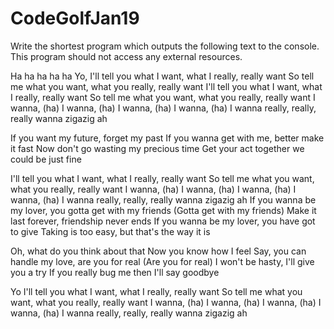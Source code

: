 # CodeGolfJan19
Write the shortest program which outputs the following text to the console.  This program should not access any external resources.  


Ha ha ha ha ha
Yo, I'll tell you what I want, what I really, really want
So tell me what you want, what you really, really want
I'll tell you what I want, what I really, really want
So tell me what you want, what you really, really want
I wanna, (ha) I wanna, (ha) I wanna, (ha) I wanna, (ha)
I wanna really, really, really wanna zigazig ah

If you want my future, forget my past
If you wanna get with me, better make it fast
Now don't go wasting my precious time
Get your act together we could be just fine

I'll tell you what I want, what I really, really want
So tell me what you want, what you really, really want
I wanna, (ha) I wanna, (ha) I wanna, (ha) I wanna, (ha)
I wanna really, really, really wanna zigazig ah
If you wanna be my lover, you gotta get with my friends
(Gotta get with my friends)
Make it last forever, friendship never ends
If you wanna be my lover, you have got to give
Taking is too easy, but that's the way it is

Oh, what do you think about that
Now you know how I feel
Say, you can handle my love, are you for real
(Are you for real)
I won't be hasty, I'll give you a try
If you really bug me then I'll say goodbye

Yo I'll tell you what I want, what I really, really want
So tell me what you want, what you really, really want
I wanna, (ha) I wanna, (ha) I wanna, (ha) I wanna, (ha)
I wanna really, really, really wanna zigazig ah
